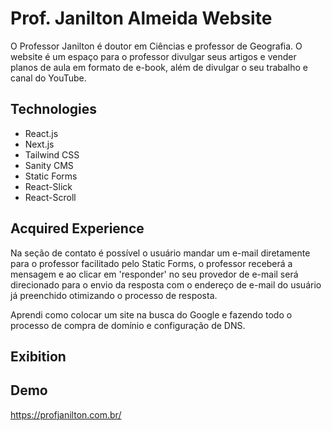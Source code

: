 # Prof. Janilton Almeida Website

O Professor Janilton é doutor em Ciências e professor de Geografia. O website é um espaço para o professor divulgar seus artigos e vender planos de aula em formato de e-book, além de divulgar o seu trabalho e canal do YouTube.

<h2>Technologies</h2>

- React.js
- Next.js
- Tailwind CSS
- Sanity CMS
- Static Forms
- React-Slick
- React-Scroll

<h2>Acquired Experience</h2>


Na seção de contato é possível o usuário mandar um e-mail diretamente para o professor facilitado pelo Static Forms, o professor receberá a mensagem e ao clicar em 'responder' no seu provedor de e-mail será direcionado para o envio da resposta com o endereço de e-mail do usuário já preenchido otimizando o processo de resposta. 

Aprendi como colocar um site na busca do Google e fazendo todo o processo de compra de domínio e configuração de DNS.

<h2>Exibition</h2>


<h2>Demo</h2>

https://profjanilton.com.br/
